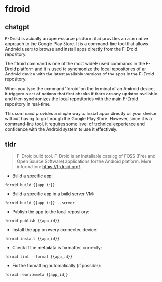 # fdroid 
## chatgpt 
F-Droid is actually an open-source platform that provides an alternative approach to the Google Play Store. It is a command-line tool that allows Android users to browse and install apps directly from the F-Droid repository.

The fdroid command is one of the most widely used commands in the F-Droid platform and it is used to synchronize the local repositories of an Android device with the latest available versions of the apps in the F-Droid repository.

When you type the command 'fdroid' on the terminal of an Android device, it triggers a set of actions that first checks if there are any updates available and then synchronizes the local repositories with the main F-Droid repository in real-time.

This command provides a simple way to install apps directly on your device without having to go through the Google Play Store. However, since it is a command-line tool, it requires some level of technical experience and confidence with the Android system to use it effectively. 

## tldr 
 
> F-Droid build tool.
> F-Droid is an installable catalog of FOSS (Free and Open Source Software) applications for the Android platform.
> More information: <https://f-droid.org/>.

- Build a specific app:

`fdroid build {{app_id}}`

- Build a specific app in a build server VM:

`fdroid build {{app_id}} --server`

- Publish the app to the local repository:

`fdroid publish {{app_id}}`

- Install the app on every connected device:

`fdroid install {{app_id}}`

- Check if the metadata is formatted correctly:

`fdroid lint --format {{app_id}}`

- Fix the formatting automatically (if possible):

`fdroid rewritemeta {{app_id}}`
